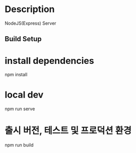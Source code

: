 # Description
NodeJS(Express) Server


## Build Setup

# install dependencies
npm install

# local dev
npm run serve


# 출시 버전, 테스트 및 프로덕션 환경
npm run build